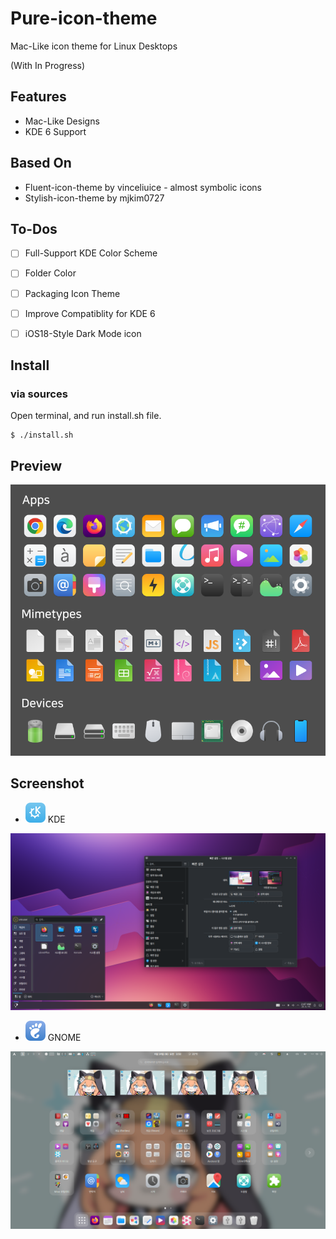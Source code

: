 # Pure-icon-theme
Mac-Like icon theme for Linux Desktops

(With In Progress)

## Features

* Mac-Like Designs
* KDE 6 Support

## Based On

* Fluent-icon-theme by vinceliuice - almost symbolic icons
* Stylish-icon-theme by mjkim0727

## To-Dos

- [ ] Full-Support KDE Color Scheme

 - [ ] Folder Color

- [ ] Packaging Icon Theme

- [ ] Improve Compatiblity for KDE 6

- [ ] iOS18-Style Dark Mode icon

## Install

### via sources

Open terminal, and run install.sh file.

```
$ ./install.sh
```

## Preview

![preview](images/icon-preview.png)

## Screenshot

* ![kde_icon](src/Pure/16/apps/desktop-environment-kde.svg) KDE

![kde](images/screenshot_kde.png)

* ![gnome_icon](src/Pure/16/apps/desktop-environment-gnome.svg) GNOME

![gnome](images/screenshot_gnome.png)

